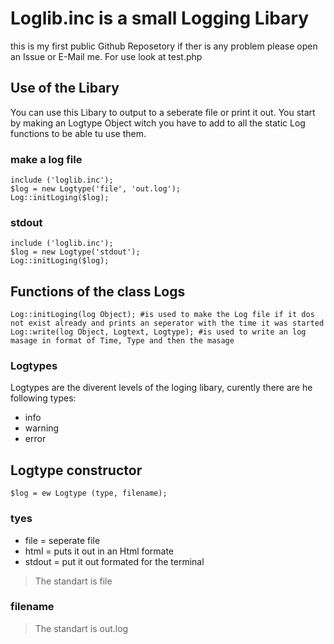 # Loglib.inc is a small Logging Libary
this is my first public Github Reposetory if ther is any problem please open an Issue or E-Mail me.
For use look at test.php

## Use of the Libary
You can use this Libary to output to a seberate file or print it out.
You start by making an Logtype Object witch you have to add to all the static Log functions to be able tu  use them.
### make a log file
```code php
include ('loglib.inc');
$log = new Logtype('file', 'out.log');
Log::initLoging($log);
```
### stdout
``` code php
include ('loglib.inc');
$log = new Logtype('stdout');
Log::initLoging($log);
```

## Functions of the class Logs
```code php
Log::initLoging(log Object); #is used to make the Log file if it dos not exist already and prints an seperator with the time it was started
Log::write(log Object, Logtext, Logtype); #is used to write an log masage in format of Time, Type and then the masage
```

### Logtypes
Logtypes are the diverent levels of the loging libary, curently there are he following types:
- info
- warning
- error

## Logtype constructor
```code php
$log = ew Logtype (type, filename);
```

### tyes
- file = seperate file
- html = puts it out in an Html formate
- stdout = put it out formated for the terminal
> The standart is file

### filename
> The standart is out.log

